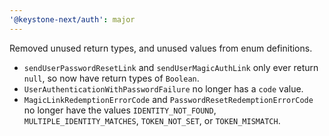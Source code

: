```yaml
---
'@keystone-next/auth': major
---
```


Removed unused return types, and unused values from enum definitions.
 * `sendUserPasswordResetLink` and `sendUserMagicAuthLink` only ever return `null`, so now have return types of `Boolean`.
 * `UserAuthenticationWithPasswordFailure` no longer has a `code` value.
 * `MagicLinkRedemptionErrorCode` and `PasswordResetRedemptionErrorCode` no longer have the values `IDENTITY_NOT_FOUND`, `MULTIPLE_IDENTITY_MATCHES`, `TOKEN_NOT_SET`, or `TOKEN_MISMATCH`.
